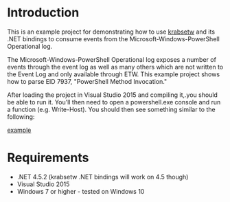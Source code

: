 # Introduction
This is an example project for demonstrating how to use
[krabsetw](https://github.com/Microsoft/krabsetw) and its .NET bindings to consume
events from the Microsoft-Windows-PowerShell Operational log.

The Microsoft-Windows-PowerShell Operational log exposes a number of events
through the event log as well as many others which are not written to the Event
Log and only available through ETW. This example project shows how to parse EID
7937, "PowerShell Method Invocation."

After loading the project in Visual Studio 2015 and compiling it,.you should be
able to run it. You'll then need to open a powershell.exe console and run a
function (e.g. Write-Host). You should then see something similar to the
following:

[example](img/PowerShellMethodInvocation.PNG)

# Requirements

* .NET 4.5.2 (krabsetw .NET bindings will work on 4.5 though)
* Visual Studio 2015
* Windows 7 or higher - tested on Windows 10
